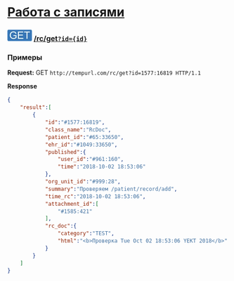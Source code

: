[Работа с записями](../index.md)
===============================

### ![GET](../../../../img/get.png) [/rc/get`?id={id}`](../index.md)

### Примеры

**Request:** GET `http://tempurl.com/rc/get?id=1577:16819 HTTP/1.1`

**Response**

```json
{
    "result":[
        {
            "id":"#1577:16819",
            "class_name":"RcDoc",
            "patient_id":"#65:33650",
            "ehr_id":"#1049:33650",
            "published":{
                "user_id":"#961:160",
                "time":"2018-10-02 18:53:06"
            },
            "org_unit_id":"#999:28",
            "summary":"Проверяем /patient/record/add",
            "time_rc":"2018-10-02 18:53:06",
            "attachment_id":[
                "#1585:421"
            ],
            "rc_doc":{
                "category":"TEST",
                "html":"<b>Проверка Tue Oct 02 18:53:06 YEKT 2018</b>"
            }
        }
    ]
}
```